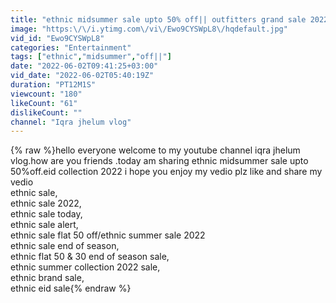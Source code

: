 ```yaml
---
title: "ethnic midsummer sale upto 50% off|| outfitters grand sale 2022 || eid collection 2022"
image: "https:\/\/i.ytimg.com\/vi\/Ewo9CYSWpL8\/hqdefault.jpg"
vid_id: "Ewo9CYSWpL8"
categories: "Entertainment"
tags: ["ethnic","midsummer","off||"]
date: "2022-06-02T09:41:25+03:00"
vid_date: "2022-06-02T05:40:19Z"
duration: "PT12M1S"
viewcount: "180"
likeCount: "61"
dislikeCount: ""
channel: "Iqra jhelum vlog"
---
```

{% raw %}hello everyone welcome to my youtube channel iqra jhelum vlog.how are you friends .today am sharing ethnic midsummer sale upto 50%off.eid collection 2022 i hope you enjoy my vedio plz like and share my vedio<br />ethnic sale,<br />ethnic sale 2022,<br />ethnic sale today,<br />ethnic sale alert,<br />ethnic sale flat 50 off/ethnic summer sale 2022<br />ethnic sale end of season,<br />ethnic flat 50 &amp; 30 end of season sale,<br />ethnic summer collection 2022 sale,<br />ethnic brand sale,<br />ethnic eid sale{% endraw %}
